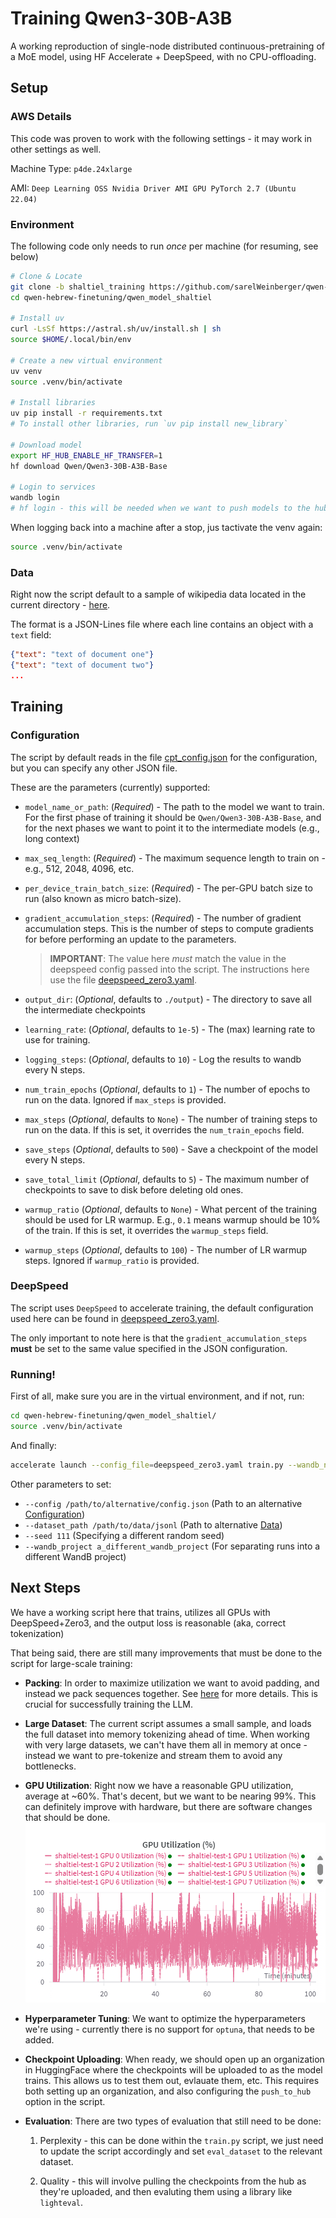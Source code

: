 
# Training Qwen3-30B-A3B 

A working reproduction of single-node distributed continuous-pretraining of a MoE model, using HF Accelerate + DeepSpeed, with no CPU-offloading. 

## Setup

### AWS Details

This code was proven to work with the following settings - it may work in other settings as well. 

Machine Type: `p4de.24xlarge`

AMI: `Deep Learning OSS Nvidia Driver AMI GPU PyTorch 2.7 (Ubuntu 22.04)`

### Environment

The following code only needs to run *once* per machine (for resuming, see below)

```bash
# Clone & Locate
git clone -b shaltiel_training https://github.com/sarelWeinberger/qwen-hebrew-finetuning
cd qwen-hebrew-finetuning/qwen_model_shaltiel

# Install uv
curl -LsSf https://astral.sh/uv/install.sh | sh
source $HOME/.local/bin/env

# Create a new virtual environment
uv venv
source .venv/bin/activate

# Install libraries
uv pip install -r requirements.txt
# To install other libraries, run `uv pip install new_library`

# Download model
export HF_HUB_ENABLE_HF_TRANSFER=1
hf download Qwen/Qwen3-30B-A3B-Base

# Login to services
wandb login
# hf login - this will be needed when we want to push models to the hub
```

When logging back into a machine after a stop, jus tactivate the venv again:

```bash
source .venv/bin/activate
```

### Data

Right now the script default to a sample of wikipedia data located in the current directory - [here](./he_wiki_sample.jsonl). 

The format is a JSON-Lines file where each line contains an object with a `text` field:

```json
{"text": "text of document one"}
{"text": "text of document two"}
...
```

## Training

### Configuration

The script by default reads in the file [cpt_config.json](./cpt_config.json) for the configuration, but you can specify any other JSON file. 

These are the parameters (currently) supported:

- `model_name_or_path`: (*Required*) - The path to the model we want to train. For the first phase of training it should be `Qwen/Qwen3-30B-A3B-Base`, and for the next phases we want to point it to the intermediate models (e.g., long context)

- `max_seq_length`: (*Required*) - The maximum sequence length to train on - e.g., 512, 2048, 4096, etc. 

- `per_device_train_batch_size`: (*Required*) - The per-GPU batch size to run (also known as micro batch-size).

- `gradient_accumulation_steps`: (*Required*) - The number of gradient accumulation steps. This is the number of steps to compute gradients for before performing an update to the parameters. 

    > **IMPORTANT**: The value here *must* match the value in the deepspeed config passed into the script. The instructions here use the file [deepspeed_zero3.yaml](./deepspeed_zero3.yaml). 

- `output_dir`: (*Optional*, defaults to `./output`) - The directory to save all the intermediate checkpoints

- `learning_rate`: (*Optional*, defaults to `1e-5`) - The (max) learning rate to use for training. 

- `logging_steps`: (*Optional*, defaults to `10`) - Log the results to wandb every N steps. 

- `num_train_epochs` (*Optional*, defaults to `1`) - The number of epochs to run on the data. Ignored if `max_steps` is provided. 

- `max_steps` (*Optional*, defaults to `None`) - The number of training steps to run on the data. If this is set, it overrides the `num_train_epochs` field. 

- `save_steps` (*Optional*, defaults to `500`) - Save a checkpoint of the model every N steps. 

- `save_total_limit` (*Optional*, defaults to `5`) - The maximum number of checkpoints to save to disk before deleting old ones. 

- `warmup_ratio` (*Optional*, defaults to `None`) - What percent of the training should be used for LR warmup. E.g., `0.1` means warmup should be 10% of the train. If this is set, it overrides the `warmup_steps` field. 

- `warmup_steps` (*Optional*, defaults to `100`) - The number of LR warmup steps.  Ignored if `warmup_ratio` is provided. 

### DeepSpeed

The script uses `DeepSpeed` to accelerate training, the default configuration used here can be found in [deepspeed_zero3.yaml](./deepspeed_zero3.yaml). 

The only important to note here is that the `gradient_accumulation_steps` **must** be set to the same value specified in the JSON configuration. 

### Running! 

First of all, make sure you are in the virtual environment, and if not, run:

```bash
cd qwen-hebrew-finetuning/qwen_model_shaltiel/
source .venv/bin/activate
```

And finally:

```bash
accelerate launch --config_file=deepspeed_zero3.yaml train.py --wandb_name run-name-for-wandb
```

Other parameters to set:

- `--config /path/to/alternative/config.json` (Path to an alternative [Configuration](#configuration))
- `--dataset_path /path/to/data/jsonl` (Path to alternative [Data](#data))
- `--seed 111` (Specifying a different random seed)
- `--wandb_project a_different_wandb_project` (For separating runs into a different WandB project)

## Next Steps

We have a working script here that trains, utilizes all GPUs with DeepSpeed+Zero3, and the output loss is reasonable (aka, correct tokenization)

That being said, there are still many improvements that must be done to the script for large-scale training:

- **Packing**: In order to maximize utilization we want to avoid padding, and instead we pack sequences together. See [here](https://lweitkamp.github.io/posts/packing/index.html) for more details. This is crucial for successfully training the LLM. 

- **Large Dataset**: The current script assumes a small sample, and loads the full dataset into memory tokenizing ahead of time. When working with very large datasets, we can't have them all in memory at once - instead we want to pre-tokenize and stream them to avoid any bottlenecks. 

- **GPU Utilization**: Right now we have a reasonable GPU utilization, average at ~60%. That's decent, but we want to be nearing 99%. This can definitely improve with hardware, but there are software changes that should be done. 
![alt text](./readme_image.png)

- **Hyperparameter Tuning**: We want to optimize the hyperparameters we're using - currently there is no support for `optuna`, that needs to be added. 

- **Checkpoint Uploading**: When ready, we should open up an organization in HuggingFace where the checkpoints will be uploaded to as the model trains. This allows us to test them out, evlauate them, etc. This requires both setting up an organization, and also configuring the `push_to_hub` option in the script. 

- **Evaluation**: There are two types of evaluation that still need to be done:

    1. Perplexity - this can be done within the `train.py` script, we just need to update the script accordingly and set `eval_dataset` to the relevant dataset. 

    2. Quality - this will involve pulling the checkpoints from the hub as they're uploaded, and then evaluting them using a library like `lighteval`. 